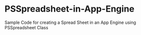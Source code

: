 # PSSpreadsheet-in-App-Engine
Sample Code for creating a Spread Sheet in an App Engine using PSSpreadsheet Class

